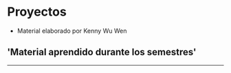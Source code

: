 # Proyectos
* Material elaborado por Kenny Wu Wen

## 'Material aprendido durante los semestres'
---
